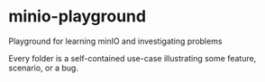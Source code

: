 # minio-playground
Playground for learning minIO and investigating problems

Every folder is a self-contained use-case illustrating some feature, scenario, or a bug.
